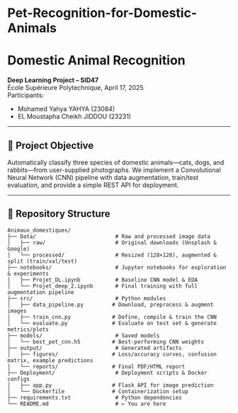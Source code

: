 # Pet-Recognition-for-Domestic-Animals
# Domestic Animal Recognition

**Deep Learning Project – SID47**  
École Supérieure Polytechnique, April 17, 2025  
Participants:  
- Mohamed Yahya YAHYA (23084)  
- EL Moustapha Cheikh JIDDOU (23231)

---

## 🎯 Project Objective

Automatically classify three species of domestic animals—cats, dogs, and rabbits—from user-supplied photographs. We implement a Convolutional Neural Network (CNN) pipeline with data augmentation, train/test evaluation, and provide a simple REST API for deployment.

---

## 📂 Repository Structure

```text
Animaux_domestiques/
├── Data/                         # Raw and processed image data
│   ├── raw/                      # Original downloads (Unsplash & Google)
│   └── processed/                # Resized (128×128), augmented & split (train/val/test)
├── notebooks/                    # Jupyter notebooks for exploration & experiments
│   ├── Projet_DL.ipynb           # Baseline CNN model & EDA
│   └── Projet_deep_2.ipynb       # Final training with full augmentation pipeline
├── src/                          # Python modules
│   ├── data_pipeline.py         # Download, preprocess & augment images
│   ├── train_cnn.py             # Define, compile & train the CNN
│   └── evaluate.py              # Evaluate on test set & generate metrics/plots
├── models/                       # Saved models
│   └── best_pet_cnn.h5          # Best‐performing CNN weights
├── output/                       # Generated artifacts
│   ├── figures/                 # Loss/accuracy curves, confusion matrix, example predictions
│   └── reports/                 # Final PDF/HTML report
├── Deployment/                   # Deployment scripts & Docker configs
│   ├── app.py                   # Flask API for image prediction
│   └── Dockerfile               # Containerization setup
├── requirements.txt              # Python dependencies
└── README.md                     # ← You are here

